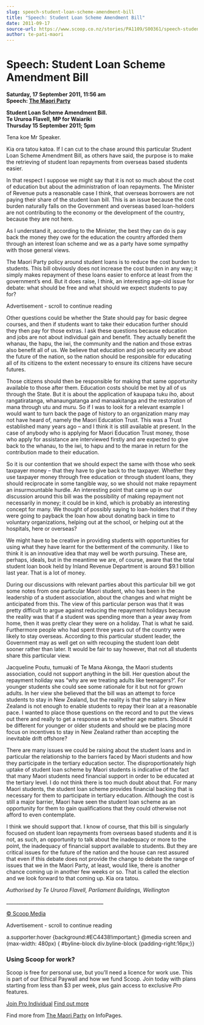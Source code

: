 ```yaml
---
slug: speech-student-loan-scheme-amendment-bill
title: "Speech: Student Loan Scheme Amendment Bill"
date: 2011-09-17
source-url: https://www.scoop.co.nz/stories/PA1109/S00361/speech-student-loan-scheme-amendment-bill.htm
author: te-pati-maori
---
```

Speech: Student Loan Scheme Amendment Bill
==========================================

**Saturday, 17 September 2011, 11:56 am**  
**Speech: [The Maori Party](https://info.scoop.co.nz/The_Maori_Party)**

**Student Loan Scheme Amendment Bill.**  
**Te Ururoa Flavell, MP for Waiariki**  
**Thursday 15 September 2011; 5pm**

Tena koe Mr Speaker.

Kia ora tatou katoa. If I can cut to the chase around this particular Student Loan Scheme Amendment Bill, as others have said, the purpose is to make the retrieving of student loan repayments from overseas based students easier.

In that respect I suppose we might say that it is not so much about the cost of education but about the administration of loan repayments. The Minister of Revenue puts a reasonable case I think, that overseas borrowers are not paying their share of the student loan bill. This is an issue because the cost burden naturally falls on the Government and overseas based loan-holders are not contributing to the economy or the development of the country, because they are not here.

As I understand it, according to the Minister, the best they can do is pay back the money they owe for the education the country afforded them through an interest loan scheme and we as a party have some sympathy with those general views.

The Maori Party policy around student loans is to reduce the cost burden to students. This bill obviously does not increase the cost burden in any way; it simply makes repayment of these loans easier to enforce at least from the government’s end. But it does raise, I think, an interesting age-old issue for debate: what should be free and what should we expect students to pay for?

Advertisement - scroll to continue reading





Other questions could be whether the State should pay for basic degree courses, and then if students want to take their education further should they then pay for those extras. I ask these questions because education and jobs are not about individual gain and benefit. They actually benefit the whanau, the hapu, the iwi, the community and the nation and those extras also benefit all of us. We believe that education and job security are about the future of the nation, so the nation should be responsible for educating all of its citizens to the extent necessary to ensure its citizens have secure futures.

Those citizens should then be responsible for making that same opportunity available to those after them. Education costs should be met by all of us through the State. But it is about the application of kaupapa tuku iho, about rangatiratanga, whanaungatanga and manaakitanga and the restoration of mana through utu and muru. So if I was to look for a relevant example I would want to turn back the page of history to an organization many may not have heard of, namely the Maori Education Trust. This was a Trust established many years ago – and I think it is still available at present. In the case of anybody who is applying for Maori Education Trust money, those who apply for assistance are interviewed firstly and are expected to give back to the whanau, to the iwi, to hapu and to the marae in return for the contribution made to their education.

So it is our contention that we should expect the same with those who seek taxpayer money – that they have to give back to the taxpayer. Whether they use taxpayer money through free education or through student loans, they should reciprocate in some tangible way, so we should not make repayment an insurmountable hurdle. An interesting point that came up in our discussion around this bill was the possibility of making repayment not necessarily in money; it could be in kind, which is probably an interesting concept for many. We thought of possibly saying to loan-holders that if they were going to payback the loan how about donating back in time to voluntary organizations, helping out at the school, or helping out at the hospitals, here or overseas?

We might have to be creative in providing students with opportunities for using what they have learnt for the betterment of the community. I like to think it is an innovative idea that may well be worth pursuing. These are, perhaps, ideals, but in the meantime we are, of course, aware that the total student loan book held by Inland Revenue Department is around $9.1 billion last year. That is a lot of money.

During our discussions with relevant parties about this particular bill we got some notes from one particular Maori student, who has been in the leadership of a student association, about the changes and what might be anticipated from this. The view of this particular person was that it was pretty difficult to argue against reducing the repayment holidays because the reality was that if a student was spending more than a year away from home, then it was pretty clear they were on a holiday. That is what he said. Furthermore people who had spent three years out of the country were likely to stay overseas. According to this particular student leader, the Government may as well get on with recouping the student loan debt sooner rather than later. It would be fair to say however, that not all students share this particular view.

Jacqueline Poutu, tumuaki of Te Mana Akonga, the Maori students association, could not support anything in the bill. Her question about the repayment holiday was “why are we treating adults like teenagers?’. For younger students she could see some rationale for it but not for grown adults. In her view she believed that the bill was an attempt to force students to stay in New Zealand, but the reality is that the salary in New Zealand is not enough to enable students to repay their loan at a reasonable pace. I wanted to place those questions on the record and to put the views out there and really to get a response as to whether age matters. Should it be different for younger or older students and should we be placing more focus on incentives to stay in New Zealand rather than accepting the inevitable drift offshore?

There are many issues we could be raising about the student loans and in particular the relationship to the barriers faced by Maori students and how they participate in the tertiary education sector. The disproportionately high uptake of student loan scheme by Maori students is indicative of the fact that many Maori students need financial support in order to be educated at the tertiary level. I do not think there is too much doubt about that. For many Maori students, the student loan scheme provides financial backing that is necessary for them to participate in tertiary education. Although the cost is still a major barrier, Maori have seen the student loan scheme as an opportunity for them to gain qualifications that they could otherwise not afford to even contemplate.

I think we should support that. I know of course, that this bill is singularly focused on student loan repayments from overseas based students and it is not, as such, an opportunity to talk about the inadequacy or more to the point, the inadequacy of financial support available to students. But they are critical issues for the future of the nation and the house can rest assured that even if this debate does not provide the change to debate the range of issues that we in the Maori Party, at least, would like, there is another chance coming up in another few weeks or so. That is called the election and we look forward to that coming up. Kia ora tatou.

_Authorised by Te Ururoa Flavell, Parliament Buildings, Wellington_

\_\_\_\_\_\_\_\_\_\_\_\_\_\_\_\_\_\_\_\_\_\_\_\_\_\_\_\_\_\_\_\_\_\_\_\_\_\_\_\_

  

[© Scoop Media](http://www.scoop.co.nz/about/terms.html)  

Advertisement - scroll to continue reading



a.supporter:hover {background:#EC4438!important;} @media screen and (max-width: 480px) { #byline-block div.byline-block {padding-right:16px;}}

### Using Scoop for work?

Scoop is free for personal use, but you’ll need a licence for work use. This is part of our Ethical Paywall and how we fund Scoop. Join today with plans starting from less than $3 per week, plus gain access to exclusive _Pro_ features.  
  
[Join Pro Individual](https://pro.scoop.co.nz/Individual/?from=ProIn24) [Find out more](https://pro.scoop.co.nz/using-scoop-for-work/?from=ProIn24)

Find more from [The Maori Party](https://info.scoop.co.nz/The_Maori_Party) on InfoPages.